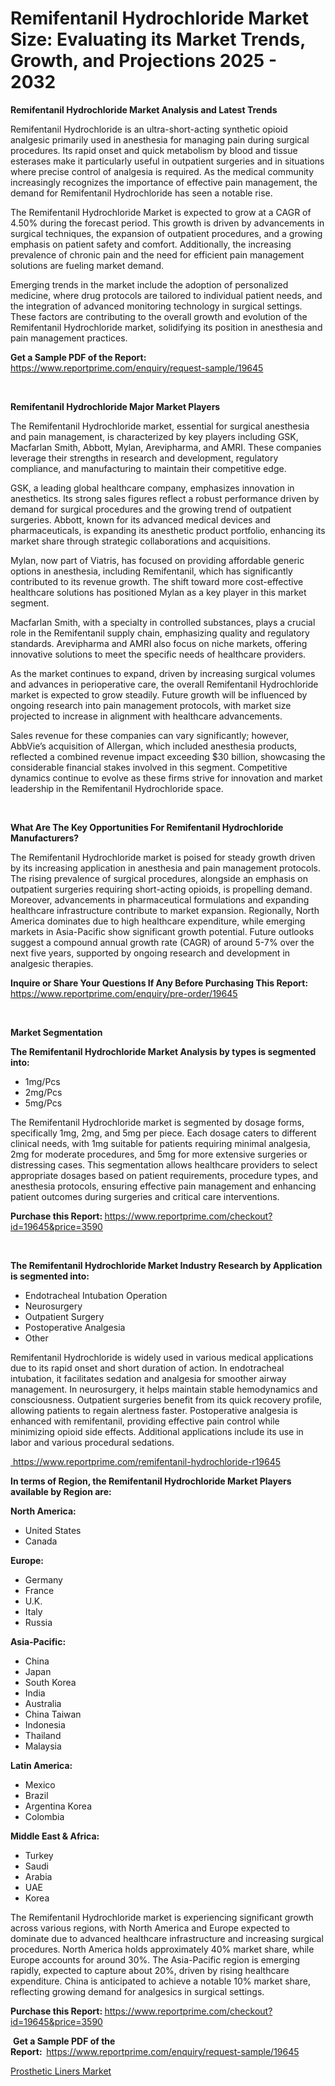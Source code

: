 <p><h1>Remifentanil Hydrochloride Market Size: Evaluating its Market Trends, Growth, and Projections 2025 - 2032</h1></p><p><strong>Remifentanil Hydrochloride Market Analysis and Latest Trends</strong></p>
<p><p>Remifentanil Hydrochloride is an ultra-short-acting synthetic opioid analgesic primarily used in anesthesia for managing pain during surgical procedures. Its rapid onset and quick metabolism by blood and tissue esterases make it particularly useful in outpatient surgeries and in situations where precise control of analgesia is required. As the medical community increasingly recognizes the importance of effective pain management, the demand for Remifentanil Hydrochloride has seen a notable rise.</p><p>The Remifentanil Hydrochloride Market is expected to grow at a CAGR of 4.50% during the forecast period. This growth is driven by advancements in surgical techniques, the expansion of outpatient procedures, and a growing emphasis on patient safety and comfort. Additionally, the increasing prevalence of chronic pain and the need for efficient pain management solutions are fueling market demand. </p><p>Emerging trends in the market include the adoption of personalized medicine, where drug protocols are tailored to individual patient needs, and the integration of advanced monitoring technology in surgical settings. These factors are contributing to the overall growth and evolution of the Remifentanil Hydrochloride market, solidifying its position in anesthesia and pain management practices.</p></p>
<p><strong>Get a Sample PDF of the Report:&nbsp;</strong> <a href="https://www.reportprime.com/enquiry/request-sample/19645?utm_campaign=2320&utm_medium=2&utm_source=Github&utm_content=ia&utm_term=20032025&utm_id=remifentanil-hydrochloride">https://www.reportprime.com/enquiry/request-sample/19645</a></p>
<p>&nbsp;</p>
<p><strong>Remifentanil Hydrochloride Major Market Players</strong></p>
<p><p>The Remifentanil Hydrochloride market, essential for surgical anesthesia and pain management, is characterized by key players including GSK, Macfarlan Smith, Abbott, Mylan, Arevipharma, and AMRI. These companies leverage their strengths in research and development, regulatory compliance, and manufacturing to maintain their competitive edge.</p><p>GSK, a leading global healthcare company, emphasizes innovation in anesthetics. Its strong sales figures reflect a robust performance driven by demand for surgical procedures and the growing trend of outpatient surgeries. Abbott, known for its advanced medical devices and pharmaceuticals, is expanding its anesthetic product portfolio, enhancing its market share through strategic collaborations and acquisitions.</p><p>Mylan, now part of Viatris, has focused on providing affordable generic options in anesthesia, including Remifentanil, which has significantly contributed to its revenue growth. The shift toward more cost-effective healthcare solutions has positioned Mylan as a key player in this market segment.</p><p>Macfarlan Smith, with a specialty in controlled substances, plays a crucial role in the Remifentanil supply chain, emphasizing quality and regulatory standards. Arevipharma and AMRI also focus on niche markets, offering innovative solutions to meet the specific needs of healthcare providers.</p><p>As the market continues to expand, driven by increasing surgical volumes and advances in perioperative care, the overall Remifentanil Hydrochloride market is expected to grow steadily. Future growth will be influenced by ongoing research into pain management protocols, with market size projected to increase in alignment with healthcare advancements.</p><p>Sales revenue for these companies can vary significantly; however, AbbVie’s acquisition of Allergan, which included anesthesia products, reflected a combined revenue impact exceeding $30 billion, showcasing the considerable financial stakes involved in this segment. Competitive dynamics continue to evolve as these firms strive for innovation and market leadership in the Remifentanil Hydrochloride space.</p></p>
<p>&nbsp;</p>
<p><strong>What Are The Key Opportunities For Remifentanil Hydrochloride Manufacturers?</strong></p>
<p><p>The Remifentanil Hydrochloride market is poised for steady growth driven by its increasing application in anesthesia and pain management protocols. The rising prevalence of surgical procedures, alongside an emphasis on outpatient surgeries requiring short-acting opioids, is propelling demand. Moreover, advancements in pharmaceutical formulations and expanding healthcare infrastructure contribute to market expansion. Regionally, North America dominates due to high healthcare expenditure, while emerging markets in Asia-Pacific show significant growth potential. Future outlooks suggest a compound annual growth rate (CAGR) of around 5-7% over the next five years, supported by ongoing research and development in analgesic therapies.</p></p>
<p><strong>Inquire or Share Your Questions If Any Before Purchasing This Report:</strong> <a href="https://www.reportprime.com/enquiry/pre-order/19645?utm_campaign=2320&utm_medium=2&utm_source=Github&utm_content=ia&utm_term=20032025&utm_id=remifentanil-hydrochloride">https://www.reportprime.com/enquiry/pre-order/19645</a></p>
<p>&nbsp;</p>
<p><strong>Market Segmentation</strong></p>
<p><strong>The Remifentanil Hydrochloride Market Analysis by types is segmented into:</strong></p>
<p><ul><li>1mg/Pcs</li><li>2mg/Pcs</li><li>5mg/Pcs</li></ul></p>
<p><p>The Remifentanil Hydrochloride market is segmented by dosage forms, specifically 1mg, 2mg, and 5mg per piece. Each dosage caters to different clinical needs, with 1mg suitable for patients requiring minimal analgesia, 2mg for moderate procedures, and 5mg for more extensive surgeries or distressing cases. This segmentation allows healthcare providers to select appropriate dosages based on patient requirements, procedure types, and anesthesia protocols, ensuring effective pain management and enhancing patient outcomes during surgeries and critical care interventions.</p></p>
<p><strong>Purchase this Report:&nbsp;</strong><a href="https://www.reportprime.com/checkout?id=19645&price=3590&utm_campaign=2320&utm_medium=2&utm_source=Github&utm_content=ia&utm_term=20032025&utm_id=remifentanil-hydrochloride">https://www.reportprime.com/checkout?id=19645&price=3590</a></p>
<p>&nbsp;</p>
<p><strong>The Remifentanil Hydrochloride Market Industry Research by Application is segmented into:</strong></p>
<p><ul><li>Endotracheal Intubation Operation</li><li>Neurosurgery</li><li>Outpatient Surgery</li><li>Postoperative Analgesia</li><li>Other</li></ul></p>
<p><p>Remifentanil Hydrochloride is widely used in various medical applications due to its rapid onset and short duration of action. In endotracheal intubation, it facilitates sedation and analgesia for smoother airway management. In neurosurgery, it helps maintain stable hemodynamics and consciousness. Outpatient surgeries benefit from its quick recovery profile, allowing patients to regain alertness faster. Postoperative analgesia is enhanced with remifentanil, providing effective pain control while minimizing opioid side effects. Additional applications include its use in labor and various procedural sedations.</p></p>
<p><a href="https://www.reportprime.com/remifentanil-hydrochloride-r19645?utm_campaign=2320&utm_medium=2&utm_source=Github&utm_content=ia&utm_term=20032025&utm_id=remifentanil-hydrochloride">&nbsp;https://www.reportprime.com/remifentanil-hydrochloride-r19645</a></p>
<p><strong>In terms of Region, the Remifentanil Hydrochloride Market Players available by Region are:</strong></p>
<p>
    <p> <strong> North America: </strong>
        <ul>
            <li>United States</li>
            <li>Canada</li>
        </ul>
        </p> 
    <p> <strong> Europe: </strong>
        <ul>
            <li>Germany</li>
            <li>France</li>
            <li>U.K.</li>
            <li>Italy</li>
            <li>Russia</li>
        </ul>
        </p> 
    <p> <strong> Asia-Pacific: </strong>
        <ul>
            <li>China</li>
            <li>Japan</li>
            <li>South Korea</li>
            <li>India</li>
            <li>Australia</li>
            <li>China Taiwan</li>
            <li>Indonesia</li>
            <li>Thailand</li>
            <li>Malaysia</li>
        </ul>
        </p> 
    <p> <strong> Latin America: </strong>
        <ul>
            <li>Mexico</li>
            <li>Brazil</li>
            <li>Argentina Korea</li>
            <li>Colombia</li>
        </ul>
        </p> 
    <p> <strong> Middle East & Africa: </strong>
        <ul>
            <li>Turkey</li>
            <li>Saudi</li>
            <li>Arabia</li>
            <li>UAE</li>
            <li>Korea</li>
        </ul>
    </p>
    </p>
<p><p>The Remifentanil Hydrochloride market is experiencing significant growth across various regions, with North America and Europe expected to dominate due to advanced healthcare infrastructure and increasing surgical procedures. North America holds approximately 40% market share, while Europe accounts for around 30%. The Asia-Pacific region is emerging rapidly, expected to capture about 20%, driven by rising healthcare expenditure. China is anticipated to achieve a notable 10% market share, reflecting growing demand for analgesics in surgical settings.</p></p>
<p><strong>Purchase this Report: </strong><a href="https://www.reportprime.com/checkout?id=19645&price=3590&utm_campaign=2320&utm_medium=2&utm_source=Github&utm_content=ia&utm_term=20032025&utm_id=remifentanil-hydrochloride">https://www.reportprime.com/checkout?id=19645&price=3590</a></p>
<p>&nbsp;<strong>Get a Sample PDF of the Report:&nbsp;&nbsp;</strong><a href="https://www.reportprime.com/enquiry/request-sample/19645?utm_campaign=2320&utm_medium=2&utm_source=Github&utm_content=ia&utm_term=20032025&utm_id=remifentanil-hydrochloride">https://www.reportprime.com/enquiry/request-sample/19645</a></p>
<p><strong></strong></p>
<p><p><a href="https://github.com/sentoljinqiu/Market-Research-Report-List-1/blob/main/prosthetic-liners-market.md?utm_campaign=2320&utm_medium=2&utm_source=Github&utm_content=ia&utm_term=20032025&utm_id=remifentanil-hydrochloride">Prosthetic Liners Market</a></p></p>